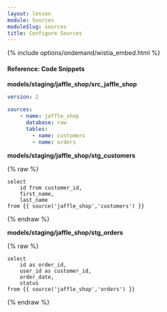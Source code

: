 ```yaml
---
layout: lesson
module: Sources
moduleSlug: sources
title: Configure Sources
---
```


{% include options/ondemand/wistia_embed.html %}

#### Reference: Code Snippets

**models/staging/jaffle_shop/src_jaffle_shop**

```yml
version: 2

sources:
    - name: jaffle_shop
      database: raw
      tables:
        - name: customers
        - name: orders
```

**models/staging/jaffle_shop/stg_customers**

{% raw %}
```
select 
    id from customer_id,
    first_name,
    last_name
from {{ source('jaffle_shop','customers') }}
```
{% endraw %}

**models/staging/jaffle_shop/stg_orders**

{% raw %}
```
select
    id as order_id,
    user_id as customer_id,
    order_date,
    status
from {{ source('jaffle_shop','orders') }}
```
{% endraw %}